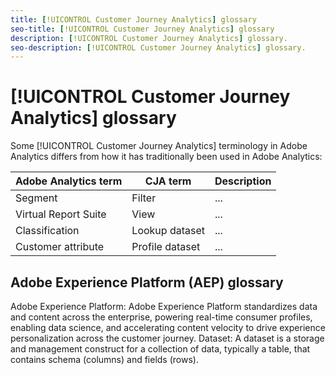 ```yaml
---
title: [!UICONTROL Customer Journey Analytics] glossary
seo-title: [!UICONTROL Customer Journey Analytics] glossary
description: [!UICONTROL Customer Journey Analytics] glossary.
seo-description: [!UICONTROL Customer Journey Analytics] glossary.
---
```


# [!UICONTROL Customer Journey Analytics] glossary

Some [!UICONTROL Customer Journey Analytics] terminology in Adobe Analytics differs from how it has traditionally been used in Adobe Analytics:

|Adobe Analytics term|CJA term|Description|
|---|---|---|
|Segment| Filter|...|
|Virtual Report Suite|View|...|
|Classification|Lookup dataset|...|
|Customer attribute|Profile dataset|...|

## Adobe Experience Platform (AEP) glossary

Adobe Experience Platform: Adobe Experience Platform standardizes data and content across the enterprise, powering real-time consumer profiles, enabling data science, and accelerating content velocity to drive experience personalization across the customer journey.
Dataset: A dataset is a storage and management construct for a collection of data, typically a table, that contains schema (columns) and fields (rows).

